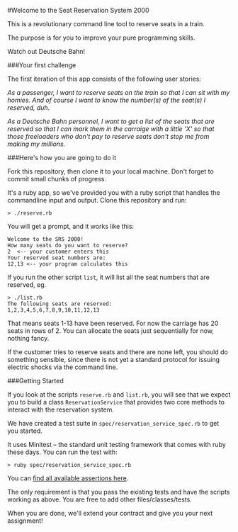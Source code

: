 #Welcome to the Seat Reservation System 2000

This is a revolutionary command line tool to reserve seats in a train.

The purpose is for you to improve your pure programming skills. 

Watch out Deutsche Bahn!

###Your first challenge

The first iteration of this app consists of the following user stories:

_As a passenger, I want to reserve seats on the train so that I can sit with my homies. And of course I want to know the number(s) of the seat(s) I reserved, duh._

_As a Deutsche Bahn personnel, I want to get a list of the seats that are reserved so that I can mark them in the carraige with a little 'X' so that those freeloaders who don't pay to reserve seats don't stop me from making my millions._


###Here's how you are going to do it

Fork this repository, then clone it to your local machine. Don't forget to commit small chunks of progress.

It's a ruby app, so we've provided you with a ruby script that handles the commandline input and output. Clone this repository and run:

	> ./reserve.rb
	
You will get a prompt, and it works like this:

	Welcome to the SRS 2000!
	How many seats do you want to reserve?
	2  <-- your customer enters this
	Your reserved seat numbers are:
	12,13 <-- your program calculates this
	
If you run the other script `list`, it will list all the seat numbers that are reserved, eg.
	
	> ./list.rb
	The following seats are reserved:
	1,2,3,4,5,6,7,8,9,10,11,12,13
	
That means seats 1-13 have been reserved. For now the carriage has 20 seats in rows of 2. You can allocate the seats just sequentially for now, nothing fancy.

If the customer tries to reserve seats and there are none left, you should do something sensible, since there is not yet a standard protocol for issuing electric shocks via the command line.

###Getting Started

If you look at the scripts `reserve.rb` and `list.rb`, you will see that we expect you to build a class `ReservationService` that provides two core methods to interact with the reservation system.

We have created a test suite in `spec/reservation_service_spec.rb` to get you started.

It uses Minitest – the standard unit testing framework that comes with ruby these days. You can run the test with:

	> ruby spec/reservation_service_spec.rb

You can [find all available assertions here](http://ruby-doc.org/stdlib-2.0.0/libdoc/minitest/rdoc/MiniTest/Assertions.html).

The only requirement is that you pass the existing tests and have the scripts working as above. You are free to add other files/classes/tests. 

When you are done, we'll extend your contract and give you your next assignment!




	


